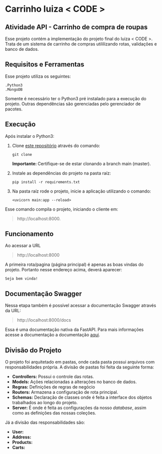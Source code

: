 # Carrinho luiza < CODE >
## Atividade API -  Carrinho de compra de roupas

Esse projeto contém a implementação do projeto final do luiza < CODE >. Trata de um sistema de carrinho de compras utililizando rotas, validações e banco de dados.

## Requisitos e Ferramentas

Esse projeto utiliza os seguintes:

    .Python3
    .MongoDB

Somente é necessário ter o Python3 pré instalado para a execução do projeto. Outras dependências são gerenciadas pelo gerenciador de pacotes.

## Execução

Após instalar o Python3: 
1. Clone [este repositório](https://github.com/makuntz/luizaCODE_ProjetoFinal) através do comando:

   `git clone`

   <b>Importante: </b> Certifique-se de estar clonando a branch main (master). 

2. Instale as dependências do projeto na pasta raíz:

   `pip install -r requirements.txt`

3. Na pasta raíz rode o projeto, inicie a aplicação utilizando o comando:

   `<uvicorn main:app --reload>`

Esse comando compila o projeto, iniciando o cliente em: 
>http://localhost:8000.

## Funcionamento

Ao acessar a URL

> http://localhost:8000

A primeira rota/pagina (página principal) é apenas as boas vindas do projeto. Portanto nesse endereço acima, deverá aparecer: 

`Seja bem vinda!`

## Documentação Swagger

Nessa etapa também é possível acessar a documentação Swagger através da URL:

> http://localhost:8000/docs

Essa é uma documentação nativa da FastAPI. Para mais informações acesse a documentação a documentação [aqui](https://fastapi.tiangolo.com/tutorial/first-steps/#interactive-api-docs).

## Divisão do Projeto

O projeto foi arquitetado em pastas, onde cada pasta possui arquivos com responsabilidades própria.
A divisão de pastas foi feita da seguinte forma:

* <b>Controllers:</b> Possui o controle das rotas.
* <b>Models:</b> Ações relacionadas a alterações no banco de dados.
* <b>Regras:</b> Definições de regras de negócio
* <b>Routers:</b> Armazena a configuração de rota principal.
* <b>Schemas:</b> Declaração de classes onde é feita a interface dos objetos trabalhados ao longo do projeto.
* <b>Server:</b> É onde é feita as configurações da nosso _database_, assim como as definições das nossas coleções.

Já a divisão das responsabilidades são:
* <b>User:</b>
* <b>Address:</b>
* <b>Products:</b>
* <b>Carts:</b>

